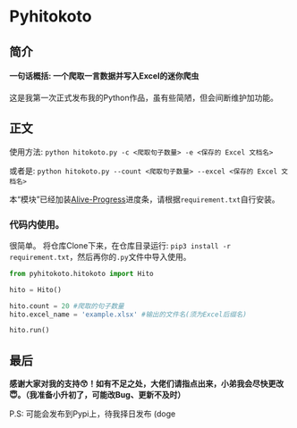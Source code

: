 # Pyhitokoto

## 简介
#### 一句话概括: **一个爬取一言数据并写入Excel的迷你爬虫**

这是我第一次正式发布我的Python作品，虽有些简陋，但会间断维护加功能。

## 正文

使用方法: ```python hitokoto.py -c <爬取句子数量> -e <保存的 Excel 文档名>```

或者是: ```python hitokoto.py --count <爬取句子数量> --excel <保存的 Excel 文档名>```

本“模块”已经加装[Alive-Progress](https://pypi.org/project/alive-progress/)进度条，请根据`requirement.txt`自行安装。


### 代码内使用。

很简单。
将仓库Clone下来，在仓库目录运行: `pip3 install -r requirement.txt`，然后再你的`.py`文件中导入使用。

```python
from pyhitokoto.hitokoto import Hito

hito = Hito()

hito.count = 20 #爬取的句子数量
hito.excel_name = 'example.xlsx' #输出的文件名(须为Excel后缀名)

hito.run()

```

## 最后

**感谢大家对我的支持😙！如有不足之处，大佬们请指点出来，小弟我会尽快更改😇。（我准备小升初了，可能改Bug、更新不及时）**

P.S: 可能会发布到Pypi上，待我择日发布 (doge
